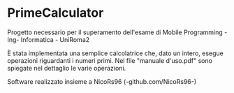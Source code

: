 # PrimeCalculator

Progetto necessario per il superamento dell'esame di Mobile Programming - Ing- Informatica - UniRoma2

È stata implementata una semplice calcolatrice che, dato un intero, esegue operazioni riguardanti i numeri primi.
Nel file "manuale d'uso.pdf" sono spiegate nel dettaglio le varie operazioni.

Software realizzato insieme a NicoRs96 (-github.com/NicoRs96-)